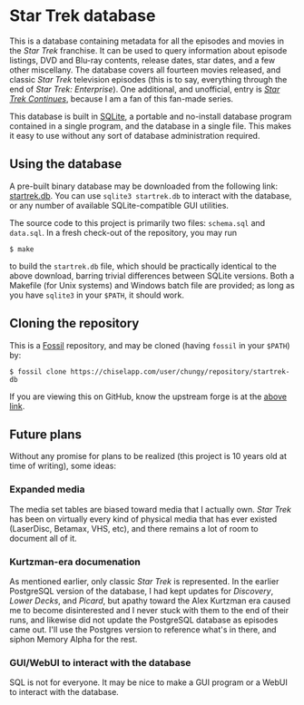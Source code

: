 # Star Trek database

This is a database containing metadata for all the episodes and movies
in the _Star Trek_ franchise.  It can be used to query information
about episode listings, DVD and Blu-ray contents, release dates, star
dates, and a few other miscellany.  The database covers all fourteen
movies released, and classic _Star Trek_ television episodes (this is
to say, everything through the end of _Star Trek: Enterprise_).  One
additional, and unofficial, entry is [_Star Trek
Continues_](https://www.startrekcontinues.com/), because I am a fan of
this fan-made series.

This database is built in [SQLite](https://sqlite.org/), a portable
and no-install database program contained in a single program, and the
database in a single file.  This makes it easy to use without any sort
of database administration required.

## Using the database

A pre-built binary database may be downloaded from the following link:
[startrek.db](/uv/startrek.db).  You can use `sqlite3 startrek.db` to
interact with the database, or any number of available
SQLite-compatible GUI utilities.

The source code to this project is primarily two files: `schema.sql`
and `data.sql`.  In a fresh check-out of the repository, you may run

```
$ make
```

to build the `startrek.db` file, which should be practically identical
to the above download, barring trivial differences between SQLite
versions.  Both a Makefile (for Unix systems) and Windows batch file
are provided; as long as you have `sqlite3` in your `$PATH`, it should
work.

## Cloning the repository

This is a [Fossil](https://fossil-scm.org/) repository, and may be
cloned (having `fossil` in your `$PATH`) by:

```
$ fossil clone https://chiselapp.com/user/chungy/repository/startrek-db
```

If you are viewing this on GitHub, know the upstream forge is at the
[above
link](https://chiselapp.com/user/chungy/repository/startrek-db).

## Future plans

Without any promise for plans to be realized (this project is 10 years
old at time of writing), some ideas:

### Expanded media

The media set tables are biased toward media that I actually own.
_Star Trek_ has been on virtually every kind of physical media that
has ever existed (LaserDisc, Betamax, VHS, etc), and there remains a
lot of room to document all of it.

### Kurtzman-era documenation

As mentioned earlier, only classic _Star Trek_ is represented.  In the
earlier PostgreSQL version of the database, I had kept updates for
_Discovery_, _Lower Decks_, and _Picard_, but apathy toward the Alex
Kurtzman era caused me to become disinterested and I never stuck with
them to the end of their runs, and likewise did not update the
PostgreSQL database as episodes came out.  I'll use the Postgres
version to reference what's in there, and siphon Memory Alpha for the
rest.

### GUI/WebUI to interact with the database

SQL is not for everyone.  It may be nice to make a GUI program or a
WebUI to interact with the database.
